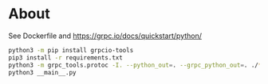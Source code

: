 # About

See Dockerfile and https://grpc.io/docs/quickstart/python/

```bash
python3 -m pip install grpcio-tools
pip3 install -r requirements.txt
python3 -m grpc_tools.protoc -I. --python_out=. --grpc_python_out=. ./*.proto
python3 __main__.py
```